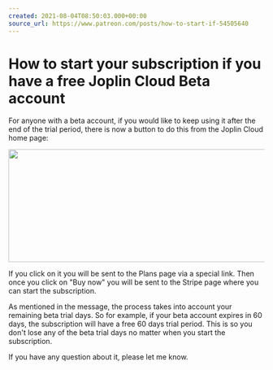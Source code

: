 ```yaml
---
created: 2021-08-04T08:50:03.000+00:00
source_url: https://www.patreon.com/posts/how-to-start-if-54505640
---
```


# How to start your subscription if you have a free Joplin Cloud Beta account

For anyone with a beta account, if you would like to keep using it after the end of the trial period, there is now a button to do this from the Joplin Cloud home page:

<img height="222" src="https://aws1.discourse-cdn.com/standard14/uploads/cozic/optimized/2X/e/e2b54352d0e401e692a75817f6faa0432322c405_2_517x222.png" width="517">

If you click on it you will be sent to the Plans page via a special link. Then once you click on "Buy now" you will be sent to the Stripe page where you can start the subscription.

As mentioned in the message, the process takes into account your remaining beta trial days. So for example, if your beta account expires in 60 days, the subscription will have a free 60 days trial period. This is so you don't lose any of the beta trial days no matter when you start the subscription.

If you have any question about it, please let me know.